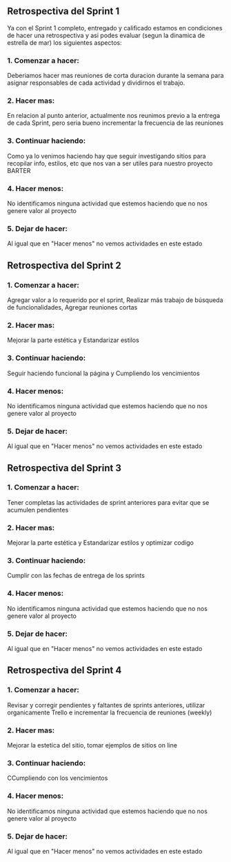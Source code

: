 ## Retrospectiva del Sprint 1

Ya con el Sprint 1 completo, entregado y calificado estamos en condiciones de hacer una retrospectiva y asi podes evaluar (segun la dinamica de estrella de mar) los siguientes aspectos:
### 1. Comenzar a hacer:
Deberiamos hacer mas reuniones de corta duracion durante la semana para asignar responsables de cada actividad y dividirnos el trabajo.

### 2. Hacer mas: 
En relacion al punto anterior, actualmente nos reunimos previo a la entrega de cada Sprint, pero seria bueno incrementar la frecuencia de las reuniones

### 3. Continuar haciendo: 
Como ya lo venimos haciendo hay que seguir investigando sitios para recopilar info, estilos, etc que nos van a ser utiles para nuestro proyecto BARTER

### 4. Hacer menos: 
No identificamos ninguna actividad que estemos haciendo que no nos genere valor al proyecto

### 5. Dejar de hacer: 
Al igual que en "Hacer menos" no vemos actividades en este estado

##

## Retrospectiva del Sprint 2

### 1. Comenzar a hacer:
Agregar valor a lo requerido por el sprint, Realizar más trabajo de búsqueda de funcionalidades, Agregar reuniones cortas

### 2. Hacer mas: 
Mejorar la parte estética y Estandarizar estilos

### 3. Continuar haciendo: 
Seguir haciendo funcional la página y Cumpliendo los vencimientos

### 4. Hacer menos: 
No identificamos ninguna actividad que estemos haciendo que no nos genere valor al proyecto

### 5. Dejar de hacer: 
Al igual que en "Hacer menos" no vemos actividades en este estado

##

## Retrospectiva del Sprint 3

### 1. Comenzar a hacer:
Tener completas las actividades de sprint anteriores para evitar que se acumulen pendientes

### 2. Hacer mas: 
Mejorar la parte estética y Estandarizar estilos y optimizar codigo

### 3. Continuar haciendo: 
Cumplir con las fechas de entrega de los sprints

### 4. Hacer menos: 
No identificamos ninguna actividad que estemos haciendo que no nos genere valor al proyecto

### 5. Dejar de hacer: 
Al igual que en "Hacer menos" no vemos actividades en este estado

##

## Retrospectiva del Sprint 4

### 1. Comenzar a hacer:
Revisar y corregir pendientes y faltantes de sprints anteriores, utilizar organicamente Trello e incrementar la frecuencia de reuniones (weekly)

### 2. Hacer mas: 
Mejorar la estetica del sitio, tomar ejemplos de sitios on line

### 3. Continuar haciendo: 
CCumpliendo con los vencimientos

### 4. Hacer menos: 
No identificamos ninguna actividad que estemos haciendo que no nos genere valor al proyecto

### 5. Dejar de hacer: 
Al igual que en "Hacer menos" no vemos actividades en este estado

